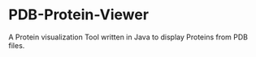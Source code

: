 # PDB-Protein-Viewer
A Protein visualization Tool written in Java to display Proteins from PDB files.
